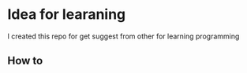 # Idea for learaning 

I created this repo for get suggest from other for learning programming 

## How to 
